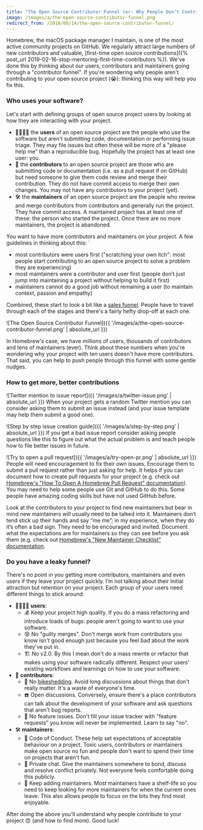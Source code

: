 ```yaml
---
title: "The Open Source Contributor Funnel (or: Why People Don’t Contribute To Your Open Source Project)"
image: /images/a/the-open-source-contributor-funnel.png
redirect_from: /2018/08/14/the-open-source-contributor-funnel/
---
```


Homebrew, the macOS package manager I maintain, is one of the most active community projects on GitHub. We regularly attract large numbers of new contributors and valuable, [first-time open source contributions]({% post_url 2019-02-16-stop-mentoring-first-time-contributors %}). We've done this by thinking about our users, contributors and maintainers going through a "contributor funnel". If you're wondering why people aren't contributing to your open source project (😭): thinking this way will help you fix this.

### Who uses your software?

Let's start with defining groups of open source project users by looking at how they are interacting with your project.

- 👩‍👩‍👧‍👦 the **users** of an open source project are the people who use the software but aren't submitting code, documentation or performing issue triage. They may file issues but often these will be more of a "please help me" than a reproducible bug. Hopefully the project has at least one user: you.
- 📣 the **contributors** to an open source project are those who are submitting code or documentation (i.e. as a pull request if on GitHub) but need someone to give them code review and merge their contribution. They do not have commit access to merge their own changes. You may not have any contributors to your project (yet).
- 🛠 the **maintainers** of an open source project are the people who review and merge contributors from contributors and generally run the project. They have commit access. A maintained project has at least one of these: the person who started the project. Once there are no more maintainers, the project is abandoned.

You want to have more contributors and maintainers on your project. A few guidelines in thinking about this:
`

- most contributors were users first ("scratching your own itch": most people start contributing to an open source project to solve a problem they are experiencing)
- most maintainers were a contributor and user first (people don’t just jump into maintaining a project without helping to build it first)
- maintainers cannot do a good job without remaining a user (to maintain context, passion and empathy)

Combined, these start to look a bit like a [sales funnel](https://www.mailmunch.com/blog/sales-funnel/). People have to travel through each of the stages and there's a fairly hefty drop-off at each one.

![The Open Source Contributor Funnel]({{ '/images/a/the-open-source-contributor-funnel.png' | absolute_url }})

In Homebrew's case, we have millions of users, thousands of contributors and tens of maintainers (ever). Think about these numbers when you're wondering why your project with ten users doesn't have more contributors. That said, you can help to push people through this funnel with some gentle nudges.

### How to get more, better contributions

![Twitter mention to issue report]({{ '/images/a/twitter-issue.png' | absolute_url }})
When your project gets a random Twitter mention you can consider asking them to submit an issue instead (and your issue template may help them submit a good one).

![Step by step issue creation guide]({{ '/images/a/step-by-step.png' | absolute_url }})
If you get a bad issue report consider asking people questions like this to figure out what the actual problem is and teach people how to file better issues in future.

![Try to open a pull request]({{ '/images/a/try-open-pr.png' | absolute_url }})
People will need encouragement to fix their own issues. Encourage them to submit a pull request rather than just asking for help. It helps if you can document how to create pull requests for your project (e.g. check out [Homebrew's "How To Open A Homebrew Pull Request" documentation](https://docs.brew.sh/How-To-Open-a-Homebrew-Pull-Request.html)). You may need to help some people use Git and GitHub to do this. Some people have amazing coding skills but have not used GitHub before.

Look at the contributors to your project to find new maintainers but bear in mind new maintainers will usually need to be talked into it. Maintainers don’t tend stick up their hands and say “me me”; in my experience, when they do it’s often a bad sign. They need to be encouraged and invited. Document what the expectations are for maintainers so they can see before you ask them (e.g. check out [Homebrew's "New Maintainer Checklist" documentation](https://docs.brew.sh/New-Maintainer-Checklist.html).

### Do you have a leaky funnel?

There's no point in you getting more contributors, maintainers and even users if they leave your project quickly. I’m not talking about their initial attraction but retention on your project. Each group of your users need different things to stick around:

- 👩‍👩‍👧‍👦 **users**:
  - 💰 Keep your project high quality. If you do a mass refactoring and introduce loads of bugs: people aren't going to want to use your software.
  - 😰 No "guilty merges". Don't merge work from contributors you know isn't good enough just because you feel bad about the work they've put in.
  - 🏗 No v2.0. By this I mean don't do a mass rewrite or refactor that makes using your software radically different. Respect your users' existing workflows and learnings on how to use your software.
- 📣 **contributors**:
  - 🚳 No [bikeshedding](https://en.wiktionary.org/wiki/bikeshedding). Avoid long discussions about things that don't really matter. It's a waste of everyone's time.
  - ☎️ Open discussions. Conversely, ensure there's a place contributors can talk about the development of your software and ask questions that aren't bug reports.
  - 🔐 No feature issues. Don't fill your issue tracker with "feature requests" you know will never be implemented. Learn to say "no".
- 🛠 **maintainers**:
  - 💝 Code of Conduct. These help set expectations of acceptable behaviour on a project. Toxic users, contributors or maintainers make open source no fun and people don't want to spend their time on projects that aren't fun.
  - 🔏 Private chat. Give the maintainers somewhere to bond, discuss and resolve conflict privately. Not everyone feels comfortable doing this publicly.
  - 🌳 Keep adding maintainers. Most maintainers have a shelf-life so you need to keep looking for more maintainers for when the current ones leave. This also allows people to focus on the bits they find most enjoyable.

After doing the above you'll understand why people contribute to your project 😍 (and how to find more). Good luck!
